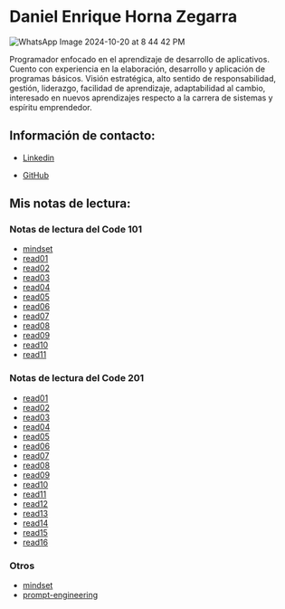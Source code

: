# Daniel Enrique Horna Zegarra

![WhatsApp Image 2024-10-20 at 8 44 42 PM](https://github.com/user-attachments/assets/76dd1aec-4c3e-44f1-ae63-6b3a9ee4d397)



Programador enfocado en el aprendizaje de desarrollo de aplicativos.
Cuento con experiencia en la elaboración, desarrollo y aplicación de
programas básicos. Visión estratégica, alto sentido de responsabilidad,
gestión, liderazgo, facilidad de aprendizaje, adaptabilidad al cambio,
interesado en nuevos aprendizajes respecto a la carrera de sistemas y
espíritu emprendedor.

## Información de contacto:

 - [Linkedin](https://www.linkedin.com/in/daniel-enrique-horna-zegarra-a93b85323)

 - [GitHub](https://github.com/danhorz)

## Mis notas de lectura:

### Notas de lectura del Code 101

- [mindset](./mindset.md)
- [read01](./101/read01.md)
- [read02](./101/read02.md)
- [read03](./101/read03.md)
- [read04](./101/read04.md)
- [read05](./101/read05.md)
- [read06](./101/read06.md)
- [read07](./101/read07.md)
- [read08](./101/read08.md)
- [read09](./101/read09.md)
- [read10](./101/read10.md)
- [read11](./101/read11.md)
  
### Notas de lectura del Code 201

- [read01](./201/read01.md)
- [read02](./201/read02.md)
- [read03](./201/read03.md)
- [read04](./201/read04.md)
- [read05](./201/read05.md)
- [read06](./201/read06.md)
- [read07](./201/read07.md)
- [read08](./201/read08.md)
- [read09](./201/read09.md)
- [read10](./201/read10.md)
- [read11](./201/read11.md)
- [read12](./201/read12.md)
- [read13](./201/read13.md)
- [read14](./201/read14.md)
- [read15](./201/read15.md)
- [read16](./201/read16.md)

### Otros

- [mindset](./mindset.md)
- [prompt-engineering](./prompt-engineering.md)